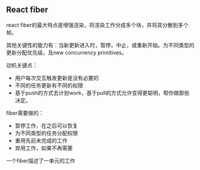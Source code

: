 ## React fiber ##

react fiber的最大特点是增强渲染，将渲染工作分成多个块，并将其分散到多个帧。

其他关键性的能力有：当新更新进入时，暂停，中止，或重新开始。为不同类型的更新分配优先级，及new concurrency primitives。

动机关键点：

- 用户每次交互触发更新是没有必要的
- 不同的任务更新有不同的权限
- 基于push的方式去计划work，基于pull的方式允许变得更聪明，帮你做那些决定。


fiber需要做的：

- 暂停工作，在之后可以恢复
- 为不同类型的任务分配权限
- 重用先前未完成的工作
- 弃用工作，如果不再需要

一个fiber描述了一单元的工作